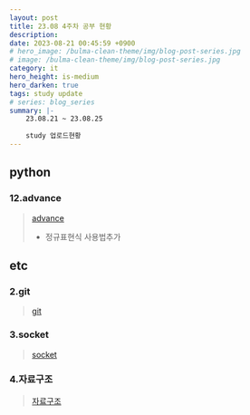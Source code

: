 ```yaml
---
layout: post
title: 23.08 4주차 공부 현황
description: 
date: 2023-08-21 00:45:59 +0900
# hero_image: /bulma-clean-theme/img/blog-post-series.jpg
# image: /bulma-clean-theme/img/blog-post-series.jpg
category: it
hero_height: is-medium
hero_darken: true
tags: study update
# series: blog_series
summary: |-
    23.08.21 ~ 23.08.25
    
    study 업로드현황
---
```

## python

### 12.advance
> [advance](/study/python/12_Advance)  
> * 정규표현식 사용법추가

## etc

### 2.git
> [git](/study/etc/2_git) 

### 3.socket
> [socket](/study/etc/3_socket) 

### 4.자료구조
> [자료구조](/study/etc/4_자료구조) 
